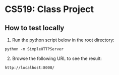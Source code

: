 # CS519: Class Project

## How to test locally
1. Run the python script below in the root directory:
```
python -m SimpleHTTPServer
```
2. Browse the following URL to see the result:
```
http://localhost:8000/
```
